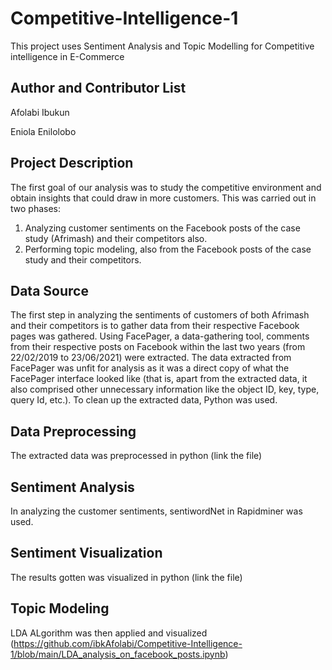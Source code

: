 # Competitive-Intelligence-1
This project uses Sentiment Analysis and Topic Modelling for Competitive intelligence in E-Commerce

Author and Contributor List
---------------------------
Afolabi Ibukun

Eniola Enilolobo

Project Description
-------------------
The first goal of our analysis was to study the competitive environment and obtain insights that could draw in more customers. This was carried out in two phases:
1.	Analyzing customer sentiments on the Facebook posts of the case study (Afrimash) and their competitors also.
2.	Performing topic modeling, also from the Facebook posts of the case study and their competitors.

Data Source
------------
The first step in analyzing the sentiments of customers of both Afrimash and their competitors is to gather data from their respective Facebook pages was gathered. Using FacePager, a data-gathering tool, comments from their respective posts on Facebook within the last two years (from 22/02/2019 to 23/06/2021) were extracted. The data extracted from FacePager was unfit for analysis as it was a direct copy of what the FacePager interface looked like (that is, apart from the extracted data, it also comprised other unnecessary information like the object ID, key, type, query Id, etc.). To clean up the extracted data, Python was used. 

Data Preprocessing
------------------
The extracted data was preprocessed in python (link the file)

Sentiment Analysis
------------------
In analyzing the customer sentiments, sentiwordNet in Rapidminer was used. 

Sentiment Visualization
-----------------------
The results gotten was visualized in python (link the file)

Topic Modeling
--------------
LDA ALgorithm was then applied and visualized (https://github.com/ibkAfolabi/Competitive-Intelligence-1/blob/main/LDA_analysis_on_facebook_posts.ipynb)


